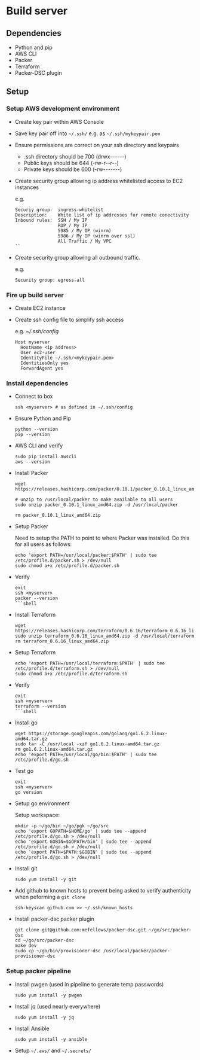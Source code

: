 # Build server

## Dependencies

- Python and pip
- AWS CLI
- Packer
- Terraform
- Packer-DSC plugin 

## Setup

### Setup AWS development environment

- Create key pair within AWS Console
- Save key pair off into ```~/.ssh/``` e.g. as ```~/.ssh/mykeypair.pem```
- Ensure permissions are correct on your ssh directory and keypairs
  - .ssh directory should be 700 (drwx------)
  - Public keys should be 644 (-rw-r--r--)
  - Private keys should be 600 (-rw-------)
- Create security group allowing ip address whitelisted access to EC2 instances

  e.g.
  ```shell
  Securiy group:  ingress-whitelist
  Description:    White list of ip addresses for remote conectivity
  Inbound rules:  SSH / My IP
                  RDP / My IP
                  5985 / My IP (winrm)
                  5986 / My IP (winrm over ssl)
                  All Traffic / My VPC
  ``

- Create security group allowing all outbound traffic.
  
  e.g.
  ```shell
  Security group: egress-all
  ```

### Fire up build server

- Create EC2 instance
- Create ssh config file to simplify ssh access

  e.g.
  *~/.ssh/config*
  ```shell
  Host myserver
    HostName <ip address>
    User ec2-user
    IdentityFile ~/.ssh/<mykeypair.pem>
    IdentitiesOnly yes
    ForwardAgent yes
  ```

### Install dependencies

- Connect to box

  ```shell
  ssh <myserver> # as defined in ~/.ssh/config 
  ```

- Ensure Python and Pip

  ```shell
  python --version
  pip --version
  ```

- AWS CLI and verify

  ```shell
  sudo pip install awscli
  aws --version
  ```

- Install Packer

  ```shell
  wget https://releases.hashicorp.com/packer/0.10.1/packer_0.10.1_linux_amd64.zip
  
  # unzip to /usr/local/packer to make available to all users
  sudo unzip packer_0.10.1_linux_amd64.zip -d /usr/local/packer

  rm packer_0.10.1_linux_amd64.zip
  ```

- Setup Packer

  Need to setup the PATH to point to where Packer was installed. 
  Do this for all users as follows:

  ```shell
  echo 'export PATH=/usr/local/packer:$PATH' | sudo tee /etc/profile.d/packer.sh > /dev/null
  sudo chmod a+x /etc/profile.d/packer.sh
  ```

- Verify

  ```shell
  exit
  ssh <myserver>
  packer --version
  ```shell

- Install Terraform

  ```shell
  wget https://releases.hashicorp.com/terraform/0.6.16/terraform_0.6.16_linux_amd64.zip
  sudo unzip terraform_0.6.16_linux_amd64.zip -d /usr/local/terraform
  rm terraform_0.6.16_linux_amd64.zip
  ```

- Setup Terraform

  ```shell
  echo 'export PATH=/usr/local/terraform:$PATH' | sudo tee /etc/profile.d/terraform.sh > /dev/null
  sudo chmod a+x /etc/profile.d/terraform.sh
  ```

- Verify

  ```shell
  exit
  ssh <myserver>
  terraform --version
  ```shell

- Install go

  ```shell
  wget https://storage.googleapis.com/golang/go1.6.2.linux-amd64.tar.gz
  sudo tar -C /usr/local -xzf go1.6.2.linux-amd64.tar.gz
  rm go1.6.2.linux-amd64.tar.gz
  echo 'export PATH=/usr/local/go/bin:$PATH' | sudo tee /etc/profile.d/go.sh
  ```

- Test go

  ```shell
  exit
  ssh <myserver>
  go version
  ```

- Setup go environment

  Setup workspace:

  ```shell
  mkdir -p ~/go/bin ~/go/pgk ~/go/src
  echo 'export GOPATH=$HOME/go' | sudo tee --append /etc/profile.d/go.sh > /dev/null
  echo 'export GOBIN=$GOPATH/bin' | sudo tee --append /etc/profile.d/go.sh > /dev/null
  echo 'export PATH=$PATH:$GOBIN' | sudo tee --append /etc/profile.d/go.sh > /dev/null
  ```

- Install git

  ```shell
  sudo yum install -y git
  ```

- Add github to known hosts to prevent being asked to verify authenticity when peforming a ```git clone```

  ```shell
  ssh-keyscan github.com >> ~/.ssh/known_hosts
  ```

- Install packer-dsc packer plugin
  
  ```shell
  git clone git@github.com:mefellows/packer-dsc.git ~/go/src/packer-dsc
  cd ~/go/src/packer-dsc
  make dev
  sudo cp ~/go/bin/provisioner-dsc /usr/local/packer/packer-provisioner-dsc
  ```

### Setup packer pipeline

- Install pwgen (used in pipeline to generate temp passwords)

  ```shell
  sudo yum install -y pwgen
  ```

- Install jq (used nearly everywhere)

  ```shell
  sudo yum install -y jq
  ```

- Install Ansible

  ```shell
  sudo yum install -y ansible
  ```

- Setup ```~/.aws/``` and ```~/.secrets/```















